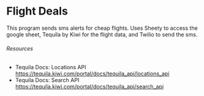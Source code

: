 # Flight Deals
This program sends sms alerts for cheap flights. Uses Sheety to access the google sheet, Tequila by Kiwi for the flight data, and Twilio to send the sms.
 

###### Resources
- Tequila Docs: Locations API
https://tequila.kiwi.com/portal/docs/tequila_api/locations_api
- Tequila Docs: Search API
https://tequila.kiwi.com/portal/docs/tequila_api/search_api
